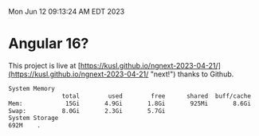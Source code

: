 Mon Jun 12 09:13:24 AM EDT 2023

# Angular 16?


This project is live at [https://kusl.github.io/ngnext-2023-04-21/](https://kusl.github.io/ngnext-2023-04-21/ "next!") thanks to Github.

```bash
System Memory
               total        used        free      shared  buff/cache   available
Mem:            15Gi       4.9Gi       1.8Gi       925Mi       8.6Gi       8.9Gi
Swap:          8.0Gi       2.3Gi       5.7Gi
System Storage
692M	.
